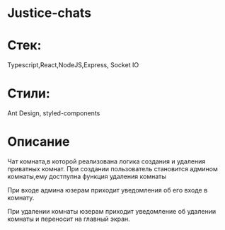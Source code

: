 # Justice-chats

# Cтек:
Typescript,React,NodeJS,Express, Socket IO 
# Стили: 
Ant Design, styled-components
# Описание
Чат комната,в которой реализована логика создания и удаления приватных комнат.
При создании пользователь становится админом комнаты,ему достпупна функция удаления комнаты

При входе админа юзерам приходит уведомления об его входе в комнату.

При удалении комнаты юзерам приходит уведомление об удалении комнаты и переносит на главный экран.

